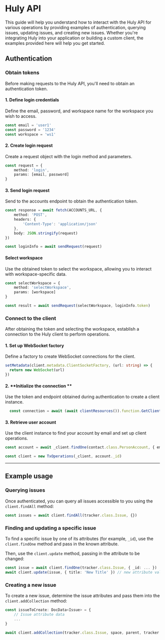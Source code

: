 # Huly API

This guide will help you understand how to interact with the Huly API for various operations by providing examples of authentication, querying issues, updating issues, and creating new issues. Whether you're integrating Huly into your application or building a custom client, the examples provided here will help you get started.


## Authentication

### Obtain tokens

Before making requests to the Huly API, you'll need to obtain an authentication token.

#### 1. **Define login credentials**
Define the email, password, and workspace name for the workspace you wish to access.

```ts
const email = 'user1'
const password = '1234'
const workspace = 'ws1'
```

#### 2. **Create login request** 
Create a request object with the login method and parameters.

```ts
const request = {
    method: 'login',
    params: [email, password]
}
```

#### 3. **Send login request** 
Send to the accounts endpoint to obtain the authentication token.

```ts
const response = await fetch(ACCOUNTS_URL, {
    method: 'POST',
    headers: {
        'Content-Type': 'application/json'
    },
    body: JSON.stringify(request)
})

const loginInfo = await sendRequest(request)
```

#### **Select workspace**
Use the obtained token to  select the workspace, allowing you to interact with workspace-specific data.

```ts
const selectWorkspace = {
    method: 'selectWorkspace',
    params: [workspace]
}

const result = await sendRequest(selectWorkspace, loginInfo.token)
```

### Connect to the client

After obtaining the token and selecting the workspace, establish a connection to the Huly client to perform operations.

#### 1. **Set up WebSocket factory** 
Define a factory to create WebSocket connections for the client.

```ts
setMetadata(client.metadata.ClientSocketFactory, (url: string) => {
  return new WebSocket(url)
})
```

#### 2. **Initialize the connection **

Use the token and endpoint obtained during authentication to create a client instance.

```ts
  const connection = await (await clientResources()).function.GetClient(token.token as any, token.endpoint)
```

#### 3. **Retrieve user account** 
Use the client instance to find your account by email and set up client operations.

```ts
const account = await _client.findOne(contact.class.PersonAccount, { email })

const client = new TxOperations(_client, account._id)
```
---

## Example usage

### Querying issues
Once authenticated, you can query all issues accessible to you using the `client.findAll` method:

```ts
const issues = await client.findAll(tracker.class.Issue, {})
```

### Finding and updating a specific issue
To find a specific issue by one of its attributes (for example, `_id`), use the `client.findOne` method and pass in the known attribute. 

Then, use the `client.update` method, passing in the attribute to be changed:

```ts
const issue = await client.findOne(tracker.class.Issue, { _id: ... })
await client.update(issue, { title: 'New Title' }) // new attribute values
```

### Creating a new issue
To create a new issue, determine the issue attributes and pass them into the `client.addCollection` method:

```ts
const issueToCreate: DocData<Issue> = {  
    // Issue attribute data
    ...
}

await client.addCollection(tracker.class.Issue, space, parent, tracker.class.Issue, 'subIssues', issueToCreate)
```